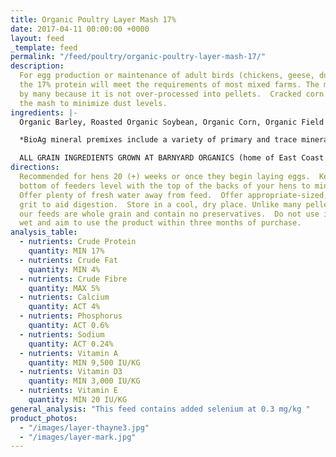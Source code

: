 ```yaml
---
title: Organic Poultry Layer Mash 17%
date: 2017-04-11 00:00:00 +0000
layout: feed
_template: feed
permalink: "/feed/poultry/organic-poultry-layer-mash-17/"
description:
  For egg production or maintenance of adult birds (chickens, geese, ducks),
  the 17% protein will meet the requirements of most mixed farms. The mash is preferred
  by many because it is not over-processed into pellets.  Cracked corn is used in
  the mash to minimize dust levels.
ingredients: |-
  Organic Barley, Roasted Organic Soybean, Organic Corn, Organic Field Peas, Organic Wheat, Organic Flax Meal & Bio Ag Poultry Layer Mineral Premix*.  

  *BioAg mineral premixes include a variety of primary and trace minerals and vitamins, from sources such as: limestone; kelp meal; natural trace mineral salt; DL methionine and lysine in the layer mash (amino acids); selenium yeast; probiotics; enzymes; vitamins A, D, and E, plus vitamin B complex in addition to those vitamins in the premix.

  ALL GRAIN INGREDIENTS GROWN AT BARNYARD ORGANICS (home of East Coast Organic Grainery) except corn (source:  Le Moulins des Cèdres, QC) and flax (source:  Homestead Organics and/or BioAg’s Canadian-sourced flax)
directions:
  Recommended for hens 20 (+) weeks or once they begin laying eggs.  Keep
  bottom of feeders level with the top of the backs of your hens to minimize wastage.
  Offer plenty of fresh water away from feed.  Offer appropriate-sized, free-choice
  grit to aid digestion.  Store in a cool, dry place. Unlike many pelletized feeds,
  our feeds are whole grain and contain no preservatives.  Do not use if mouldy or
  wet and aim to use the product within three months of purchase.
analysis_table:
  - nutrients: Crude Protein
    quantity: MIN 17%
  - nutrients: Crude Fat
    quantity: MIN 4%
  - nutrients: Crude Fibre
    quantity: MAX 5%
  - nutrients: Calcium
    quantity: ACT 4%
  - nutrients: Phosphorus
    quantity: ACT 0.6%
  - nutrients: Sodium
    quantity: ACT 0.24%
  - nutrients: Vitamin A
    quantity: MIN 9,500 IU/KG
  - nutrients: Vitamin D3
    quantity: MIN 3,000 IU/KG
  - nutrients: Vitamin E
    quantity: MIN 20 IU/KG
general_analysis: "This feed contains added selenium at 0.3 mg/kg "
product_photos:
  - "/images/layer-thayne3.jpg"
  - "/images/layer-mark.jpg"
---
```

